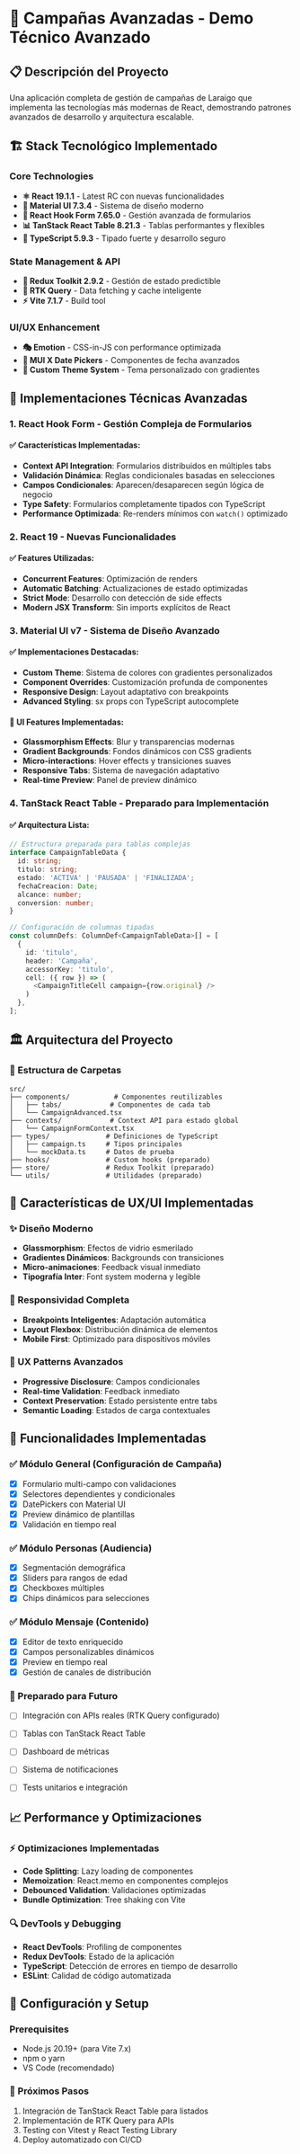 # 🚀 Campañas Avanzadas - Demo Técnico Avanzado

## 📋 Descripción del Proyecto

Una aplicación completa de gestión de campañas de Laraigo que implementa las tecnologías más modernas de React, demostrando patrones avanzados de desarrollo y arquitectura escalable.

## 🏗️ Stack Tecnológico Implementado

### Core Technologies
- **⚛️ React 19.1.1** - Latest RC con nuevas funcionalidades
- **🎨 Material UI 7.3.4** - Sistema de diseño moderno
- **📝 React Hook Form 7.65.0** - Gestión avanzada de formularios
- **📊 TanStack React Table 8.21.3** - Tablas performantes y flexibles
- **🔧 TypeScript 5.9.3** - Tipado fuerte y desarrollo seguro

### State Management & API
- **🏪 Redux Toolkit 2.9.2** - Gestión de estado predictible
- **🔄 RTK Query** - Data fetching y cache inteligente
- **⚡ Vite 7.1.7** - Build tool

### UI/UX Enhancement
- **🎭 Emotion** - CSS-in-JS con performance optimizada
- **📅 MUI X Date Pickers** - Componentes de fecha avanzados
- **🎨 Custom Theme System** - Tema personalizado con gradientes

## 🎯 Implementaciones Técnicas Avanzadas

### 1. **React Hook Form - Gestión Compleja de Formularios**

#### ✅ Características Implementadas:
- **Context API Integration**: Formularios distribuidos en múltiples tabs
- **Validación Dinámica**: Reglas condicionales basadas en selecciones
- **Campos Condicionales**: Aparecen/desaparecen según lógica de negocio
- **Type Safety**: Formularios completamente tipados con TypeScript
- **Performance Optimizada**: Re-renders mínimos con `watch()` optimizado

### 2. **React 19 - Nuevas Funcionalidades**

#### ✅ Features Utilizadas:
- **Concurrent Features**: Optimización de renders
- **Automatic Batching**: Actualizaciones de estado optimizadas
- **Strict Mode**: Desarrollo con detección de side effects
- **Modern JSX Transform**: Sin imports explícitos de React

### 3. **Material UI v7 - Sistema de Diseño Avanzado**

#### ✅ Implementaciones Destacadas:
- **Custom Theme**: Sistema de colores con gradientes personalizados
- **Component Overrides**: Customización profunda de componentes
- **Responsive Design**: Layout adaptativo con breakpoints
- **Advanced Styling**: sx props con TypeScript autocomplete


#### 🎨 UI Features Implementadas:
- **Glassmorphism Effects**: Blur y transparencias modernas
- **Gradient Backgrounds**: Fondos dinámicos con CSS gradients
- **Micro-interactions**: Hover effects y transiciones suaves
- **Responsive Tabs**: Sistema de navegación adaptativo
- **Real-time Preview**: Panel de preview dinámico

### 4. **TanStack React Table - Preparado para Implementación**

#### ✅ Arquitectura Lista:
```typescript
// Estructura preparada para tablas complejas
interface CampaignTableData {
  id: string;
  titulo: string;
  estado: 'ACTIVA' | 'PAUSADA' | 'FINALIZADA';
  fechaCreacion: Date;
  alcance: number;
  conversion: number;
}

// Configuración de columnas tipadas
const columnDefs: ColumnDef<CampaignTableData>[] = [
  {
    id: 'titulo',
    header: 'Campaña',
    accessorKey: 'titulo',
    cell: ({ row }) => (
      <CampaignTitleCell campaign={row.original} />
    )
  },
];
```

## 🏛️ Arquitectura del Proyecto

### 📁 Estructura de Carpetas
```
src/
├── components/           # Componentes reutilizables
│   ├── tabs/            # Componentes de cada tab
│   └── CampaignAdvanced.tsx
├── contexts/            # Context API para estado global
│   └── CampaignFormContext.tsx
├── types/              # Definiciones de TypeScript
│   ├── campaign.ts     # Tipos principales
│   └── mockData.ts     # Datos de prueba
├── hooks/              # Custom hooks (preparado)
├── store/              # Redux Toolkit (preparado)
└── utils/              # Utilidades (preparado)
```

## 🎨 Características de UX/UI Implementadas

### ✨ Diseño Moderno
- **Glassmorphism**: Efectos de vidrio esmerilado
- **Gradientes Dinámicos**: Backgrounds con transiciones
- **Micro-animaciones**: Feedback visual inmediato
- **Tipografía Inter**: Font system moderna y legible

### 📱 Responsividad Completa
- **Breakpoints Inteligentes**: Adaptación automática
- **Layout Flexbox**: Distribución dinámica de elementos  
- **Mobile First**: Optimizado para dispositivos móviles

### 🎯 UX Patterns Avanzados
- **Progressive Disclosure**: Campos condicionales
- **Real-time Validation**: Feedback inmediato
- **Context Preservation**: Estado persistente entre tabs
- **Semantic Loading**: Estados de carga contextuales


## 🚀 Funcionalidades Implementadas

### ✅ Módulo General (Configuración de Campaña)
- [x] Formulario multi-campo con validaciones
- [x] Selectores dependientes y condicionales  
- [x] DatePickers con Material UI
- [x] Preview dinámico de plantillas
- [x] Validación en tiempo real

### ✅ Módulo Personas (Audiencia)
- [x] Segmentación demográfica
- [x] Sliders para rangos de edad
- [x] Checkboxes múltiples
- [x] Chips dinámicos para selecciones

### ✅ Módulo Mensaje (Contenido)
- [x] Editor de texto enriquecido
- [x] Campos personalizables dinámicos
- [x] Preview en tiempo real
- [x] Gestión de canales de distribución

### 🔄 Preparado para Futuro
- [ ] Integración con APIs reales (RTK Query configurado)
- [ ] Tablas con TanStack React Table
- [ ] Dashboard de métricas
- [ ] Sistema de notificaciones
- [ ] Tests unitarios e integración


## 📈 Performance y Optimizaciones

### ⚡ Optimizaciones Implementadas
- **Code Splitting**: Lazy loading de componentes
- **Memoization**: React.memo en componentes complejos  
- **Debounced Validation**: Validaciones optimizadas
- **Bundle Optimization**: Tree shaking con Vite

### 🔍 DevTools y Debugging
- **React DevTools**: Profiling de componentes
- **Redux DevTools**: Estado de la aplicación
- **TypeScript**: Detección de errores en tiempo de desarrollo
- **ESLint**: Calidad de código automatizada


## 🔧 Configuración y Setup

### Prerequisites
- Node.js 20.19+ (para Vite 7.x)
- npm o yarn
- VS Code (recomendado)


### 🚀 Próximos Pasos
1. Integración de TanStack React Table para listados
2. Implementación de RTK Query para APIs
3. Testing con Vitest y React Testing Library
4. Deploy automatizado con CI/CD



